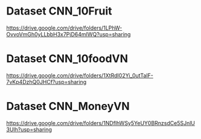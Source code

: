 # Dataset CNN_10Fruit
https://drive.google.com/drive/folders/1LPhW-OvvoVmGh0yLLbbH3x7PjD64mIWQ?usp=sharing
# Dataset CNN_10foodVN
https://drive.google.com/drive/folders/1XtRdI02Yi_0utTaIF-7vKp4DzhQ0JHCf?usp=sharing
# Dataset CNN_MoneyVN
https://drive.google.com/drive/folders/1NDflhWSy5YeUY0BRnzsdCe5SJnlU3Ulh?usp=sharing

